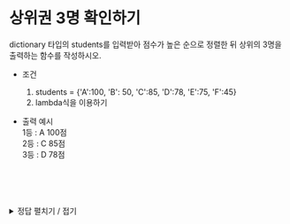 # 상위권 3명 확인하기
dictionary 타입의 students를 입력받아 점수가 높은 순으로 정렬한 뒤 상위의 3명을 출력하는 함수를 작성하시오.
- 조건 
    1. students = {'A':100, 'B': 50, 'C':85, 'D':78, 'E':75, 'F':45}
    2. lambda식을 이용하기
    
- 출력 예시 <br>
    1등 : A 100점<br>
    2등 : C 85점 <br>
    3등 : D 78점<br>
<br>
<br>
<br>
<br>
<details>
<summary>정답 펼치기 / 접기</summary>

```python
students = {'A':100, 'B': 50, 'C':85, 'D':78, 'E':75, 'F':45}

def students_rank(students_list):
    rank = sorted(students_list.items(), key=lambda x: x[1], reverse=True)

    for i in range(3):
        print(f'{i+1}등 : {rank[i][0]} {rank[i][1]}점 ')
    
students_rank(students)
```

</details>